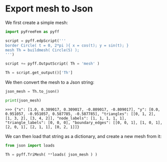 # Export mesh to Json

We first create a simple mesh:

```python
import pyFreeFem as pyff

script = pyff.edpScript('''
border Circle( t = 0, 2*pi ){ x = cos(t); y = sin(t); }
mesh Th = buildmesh( Circle(5) );
''')

script += pyff.OutputScript( Th = 'mesh' )

Th = script.get_output()['Th']
```

We then convert the mesh to a Json string:

```python
json_mesh = Th.to_json()

print(json_mesh)
```

```console
>>> {"x": [1.0, 0.309017, 0.309017, -0.809017, -0.809017], "y": [0.0, 0.951057, -0.951057, 0.587785, -0.587785], "triangles": [[0, 1, 2], [1, 3, 2], [3, 4, 2]], "node_labels": [1, 1, 1, 1, 1], "triangle_labels": [0, 0, 0], "boundary_edges": [[0, 0, 1], [1, 0, 1], [2, 0, 1], [2, 1, 1], [0, 2, 1]]}
```

We can then load that string as a dictionary, and create a new mesh from it:

```python
from json import loads

Th = pyff.TriMesh( **loads( json_mesh ) )
```
